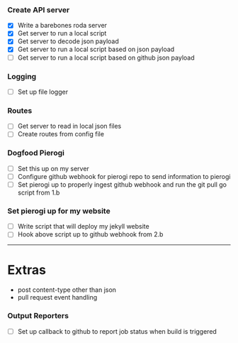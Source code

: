 ### Create API server
- [x] Write a barebones roda server
- [x] Get server to run a local script
- [x] Get server to decode json payload
- [x] Get server to run a local script based on json payload
- [ ] Get server to run a local script based on github json payload

### Logging
- [ ] Set up file logger

### Routes
- [ ] Get server to read in local json files
- [ ] Create routes from config file

### Dogfood Pierogi
- [ ] Set this up on my server
- [ ] Configure github webhook for pierogi repo to send information to pierogi
- [ ] Set pierogi up to properly ingest github webhook and run the git pull go script from 1.b

### Set pierogi up for my website
- [ ] Write script that will deploy my jekyll website
- [ ] Hook above script up to github webhook from 2.b

---

# Extras
- post content-type other than json
- pull request event handling

### Output Reporters
- [ ] Set up callback to github to report job status when build is triggered
